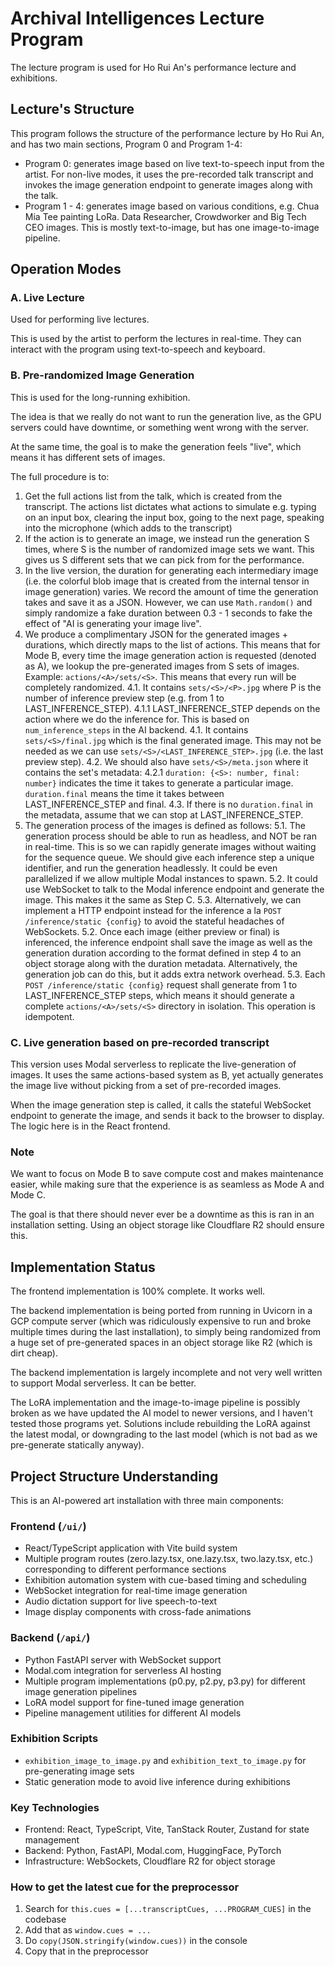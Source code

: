 # Archival Intelligences Lecture Program

The lecture program is used for Ho Rui An's performance lecture and exhibitions.

## Lecture's Structure

This program follows the structure of the performance lecture by Ho Rui An, and has two main sections, Program 0 and Program 1-4:

- Program 0: generates image based on live text-to-speech input from the artist.
  For non-live modes, it uses the pre-recorded talk transcript and invokes the
  image generation endpoint to generate images along with the talk.
- Program 1 - 4: generates image based on various conditions,
  e.g. Chua Mia Tee painting LoRa. Data Researcher, Crowdworker and Big Tech CEO images. This is mostly text-to-image, but has one image-to-image pipeline.

## Operation Modes

### A. Live Lecture

Used for performing live lectures.

This is used by the artist to perform the lectures in real-time. They can interact with the program using text-to-speech and keyboard.

### B. Pre-randomized Image Generation

This is used for the long-running exhibition.

The idea is that we really do not want to run the generation live,
as the GPU servers could have downtime, or something went wrong with the server.

At the same time, the goal is to make the generation feels "live",
which means it has different sets of images.

The full procedure is to:

1. Get the full actions list from the talk, which is created from the transcript. The actions list dictates what actions to simulate e.g. typing on an input box, clearing the input box, going to the next page, speaking into the microphone (which adds to the transcript)
2. If the action is to generate an image, we instead run the generation S times, where S is the number of randomized image sets we want. This gives us S different sets that we can pick from for the performance.
3. In the live version, the duration for generating each intermediary image (i.e. the colorful blob image that is created from the internal tensor in image generation) varies. We record the amount of time the generation takes and save it as a JSON. However, we can use `Math.random()` and simply randomize a fake duration between 0.3 - 1 seconds to fake the effect of "AI is generating your image live".
4. We produce a complimentary JSON for the generated images + durations, which directly maps to the list of actions. This means that for Mode B, every time the image generation action is requested (denoted as A), we lookup the pre-generated images from S sets of images. Example: `actions/<A>/sets/<S>`. This means that every run will be completely randomized.
   4.1. It contains `sets/<S>/<P>.jpg` where P is the number of inference preview step (e.g. from 1 to LAST_INFERENCE_STEP).
   4.1.1 LAST_INFERENCE_STEP depends on the action where we do the inference for. This is based on `num_inference_steps` in the AI backend.
   4.1. It contains `sets/<S>/final.jpg` which is the final generated image. This may not be needed as we can use `sets/<S>/<LAST_INFERENCE_STEP>.jpg` (i.e. the last preview step).
   4.2. We should also have `sets/<S>/meta.json` where it contains the set's metadata:
   4.2.1 `duration: {<S>: number, final: number}` indicates the time it takes to generate a particular image. `duration.final` means the time it takes between LAST_INFERENCE_STEP and final.
   4.3. If there is no `duration.final` in the metadata, assume that we can stop at LAST_INFERENCE_STEP.
5. The generation process of the images is defined as follows:
   5.1. The generation process should be able to run as headless, and NOT be ran in real-time. This is so we can rapidly generate images without waiting for the sequence queue. We should give each inference step a unique identifier, and run the generation headlessly. It could be even parallelized if we allow multiple Modal instances to spawn.
   5.2. It could use WebSocket to talk to the Modal inference endpoint and generate the image. This makes it the same as Step C.
   5.3. Alternatively, we can implement a HTTP endpoint instead for the inference a la `POST /inference/static {config}` to avoid the stateful headaches of WebSockets.
   5.2. Once each image (either preview or final) is inferenced, the inference endpoint shall save the image as well as the generation duration according to the format defined in step 4 to an object storage along with the duration metadata. Alternatively, the generation job can do this, but it adds extra network overhead.
   5.3. Each `POST /inference/static {config}` request shall generate from 1 to LAST_INFERENCE_STEP steps, which means it should generate a complete `actions/<A>/sets/<S>` directory in isolation. This operation is idempotent.

### C. Live generation based on pre-recorded transcript

This version uses Modal serverless to replicate the live-generation of images. It uses the same actions-based system as B, yet actually generates the image live without picking from a set of pre-recorded images.

When the image generation step is called, it calls the stateful WebSocket endpoint to generate the image, and sends it back to the browser to display. The logic here is in the React frontend.

### Note

We want to focus on Mode B to save compute cost and makes maintenance easier, while making sure that the experience is as seamless as Mode A and Mode C.

The goal is that there should never ever be a downtime as this is ran in an installation setting. Using an object storage like Cloudflare R2 should ensure this.

## Implementation Status

The frontend implementation is 100% complete. It works well.

The backend implementation is being ported from running in Uvicorn in a GCP compute server (which was ridiculously expensive to run and broke multiple times during the last installation), to simply being randomized from a huge set of pre-generated spaces in an object storage like R2 (which is dirt cheap).

The backend implementation is largely incomplete and not very well written to support Modal serverless. It can be better.

The LoRA implementation and the image-to-image pipeline is possibly broken as we have updated the AI model to newer versions, and I haven't tested those programs yet. Solutions include rebuilding the LoRA against the latest modal, or downgrading to the last model (which is not bad as we pre-generate statically anyway).

## Project Structure Understanding

This is an AI-powered art installation with three main components:

### Frontend (`/ui/`)

- React/TypeScript application with Vite build system
- Multiple program routes (zero.lazy.tsx, one.lazy.tsx, two.lazy.tsx, etc.) corresponding to different performance sections
- Exhibition automation system with cue-based timing and scheduling
- WebSocket integration for real-time image generation
- Audio dictation support for live speech-to-text
- Image display components with cross-fade animations

### Backend (`/api/`)

- Python FastAPI server with WebSocket support
- Modal.com integration for serverless AI hosting
- Multiple program implementations (p0.py, p2.py, p3.py) for different image generation pipelines
- LoRA model support for fine-tuned image generation
- Pipeline management utilities for different AI models

### Exhibition Scripts

- `exhibition_image_to_image.py` and `exhibition_text_to_image.py` for pre-generating image sets
- Static generation mode to avoid live inference during exhibitions

### Key Technologies

- Frontend: React, TypeScript, Vite, TanStack Router, Zustand for state management
- Backend: Python, FastAPI, Modal.com, HuggingFace, PyTorch
- Infrastructure: WebSockets, Cloudflare R2 for object storage

### How to get the latest cue for the preprocessor

1. Search for `this.cues = [...transcriptCues, ...PROGRAM_CUES]` in the codebase
2. Add that as `window.cues = ...`
3. Do `copy(JSON.stringify(window.cues))` in the console
4. Copy that in the preprocessor

